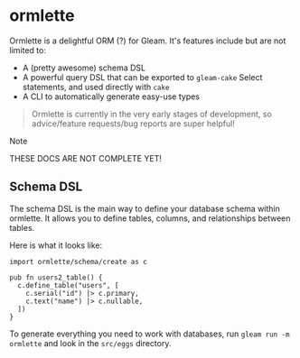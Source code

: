# ormlette

Ormlette is a delightful ORM (?) for Gleam. It's features include but are not limited to:

- A (pretty awesome) schema DSL
- A powerful query DSL that can be exported to `gleam-cake` Select statements, and used directly with `cake`
- A CLI to automatically generate easy-use types

> Ormlette is currently in the very early stages of development, so advice/feature requests/bug reports are super helpful!

> [!NOTE]
> THESE DOCS ARE NOT COMPLETE YET!

## Schema DSL

The schema DSL is the main way to define your database schema within ormlette. It allows you to define tables, columns, and relationships between tables.

Here is what it looks like:

```gleam
import ormlette/schema/create as c

pub fn users2_table() {
  c.define_table("users", [
    c.serial("id") |> c.primary,
    c.text("name") |> c.nullable,
  ])
}
```

To generate everything you need to work with databases, run `gleam run -m ormlette` and look in the `src/eggs` directory.
